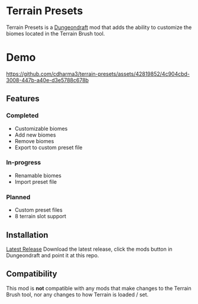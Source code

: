 # Terrain Presets
Terrain Presets is a [Dungeondraft](https://dungeondraft.net/) mod that adds the ability to customize the biomes located in the Terrain Brush tool.

# Demo
https://github.com/cdharma3/terrain-presets/assets/42819852/4c904cbd-3008-447b-a40e-d3e5788c678b

## Features
### Completed
- Customizable biomes
- Add new biomes
- Remove biomes
- Export to custom preset file

### In-progress
- Renamable biomes
- Import preset file

### Planned
- Custom preset files
- 8 terrain slot support


## Installation
[Latest Release](https://github.com/octo-org/octo-repo/releases/latest)
Download the latest release, click the mods button in Dungeondraft and point it at this repo.

## Compatibility
This mod is **not** compatible with any mods that make changes to the Terrain Brush tool, nor 
any changes to how Terrain is loaded / set.
